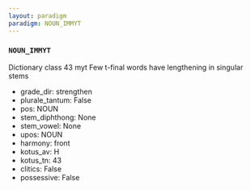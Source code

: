 ```yaml
---
layout: paradigm
paradigm: NOUN_IMMYT
---
```

### ` NOUN_IMMYT `

Dictionary class 43 myt Few t-final words have lengthening in singular stems
* grade_dir: strengthen
* plurale_tantum: False
* pos: NOUN
* stem_diphthong: None
* stem_vowel: None
* upos: NOUN
* harmony: front
* kotus_av: H
* kotus_tn: 43
* clitics: False
* possessive: False
